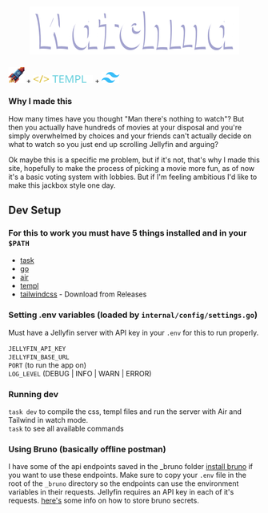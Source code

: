 ## <p align="center">![Watchma](public/watchma.png)</p>

<a  target="_blank" href="https://data-star.dev/" ><img src="public/datastar-rocket.png" width="32"/></a> + <a target="_blank" href="https://templ.guide/"><img src="public/templ.svg" width="120"/></a> + <a target="_blank" href="https://tailwindcss.com/"><img src="public/tailwind.png" width="36"/></a>

### Why I made this
How many times have you thought "Man there's nothing to watch"? But then you actually have hundreds
of movies at your disposal and you're simply overwhelmed by choices and your friends can't actually
decide on what to watch so you just end up scrolling Jellyfin and arguing?

Ok maybe this is a specific me problem, but if it's not, that's why I made this site, hopefully to
make the process of picking a movie more fun, as of now it's a basic voting system with lobbies. But
if I'm feeling ambitious I'd like to make this jackbox style one day.

## Dev Setup

### For this to work you must have 5 things installed and in your `$PATH`
- [task](https://github.com/go-task/task?tab=readme-ov-file)
- [go](https://go.dev/doc/install)
- [air](https://github.com/air-verse/air)
- [templ](https://github.com/a-h/templ?tab=readme-ov-file)
- [tailwindcss](https://github.com/tailwindlabs/tailwindcss/) - Download from Releases

### Setting .env variables (loaded by `internal/config/settings.go`)
Must have a Jellyfin server with API key in your `.env` for this to run properly.

`JELLYFIN_API_KEY`  
`JELLYFIN_BASE_URL`  
`PORT`  (to run the app on)  
`LOG_LEVEL` (DEBUG | INFO | WARN | ERROR)

### Running dev
`task dev` to compile the css, templ files and run the server with Air and Tailwind in watch mode.  
`task` to see all available commands

### Using Bruno (basically offline postman)
I have some of the api endpoints saved in the _bruno folder [install bruno](https://www.usebruno.com/)
if you want to use these endpoints. Make sure to copy your `.env` file in the root of the `_bruno` 
directory so the endpoints can use the environment variables in their requests. Jellyfin requires an
API key in each of it's requests.
[here's](https://docs.usebruno.com/secrets-management/dotenv-file) some info on how to store bruno
secrets.
